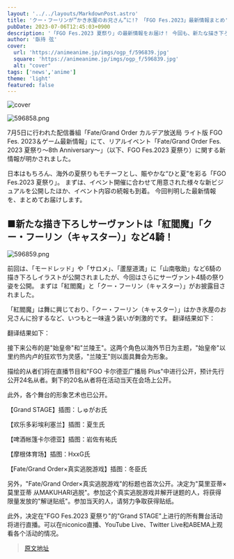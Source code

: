 ```yaml
---
layout: '../../layouts/MarkdownPost.astro'
title: 'クー・フーリンが”かき氷屋のお兄さん”に!? 「FGO Fes.2023」最新情報まとめ'
pubDate: 2023-07-06T12:45:03+0900
description: '「FGO Fes.2023 夏祭り」の最新情報をお届け！ 今回も、新たな描き下ろしサーヴァントを続々と披露。いずれも見逃せません。'
author: '臥待 弦'
cover:
  url: 'https://animeanime.jp/imgs/ogp_f/596839.jpg'
  square: 'https://animeanime.jp/imgs/ogp_f/596839.jpg'
  alt: "cover"
tags: ['news','anime']
theme: 'light'
featured: false
---
```


![cover](https://animeanime.jp/imgs/ogp_f/596839.jpg)

![596858.png](/imgs/zoom/596858.png)

7月5日に行われた配信番組「Fate/Grand Order カルデア放送局 ライト版 FGO Fes. 2023＆ゲーム最新情報」にて、リアルイベント「Fate/Grand Order Fes. 2023 夏祭り～8th Anniversary～」（以下、FGO Fes.2023 夏祭り）に関する新情報が明かされました。

日本はもちろん、海外の夏祭りもモチーフとし、賑やかな“ひと夏”を彩る「FGO Fes.2023 夏祭り」。 まずは、イベント開催に合わせて用意された様々な新ビジュアルを公開したほか、イベント内容の続報も到着。 今回判明した最新情報を、まとめてお届けします。

## ■新たな描き下ろしサーヴァントは「紅閻魔」「クー・フーリン（キャスター）」など4騎！

![596859.png](/imgs/zoom/596859.png)

前回は、「モードレッド」や「サロメ」、「蘆屋道満」に「山南敬助」など6騎の描き下ろしイラストが公開されましたが、今回はさらにサーヴァント4騎の祭り姿を公開。 まずは「紅閻魔」と「クー・フーリン（キャスター）」がお披露目されました。

「紅閻魔」は舞に興じており、「クー・フーリン（キャスター）」はかき氷屋のお兄さんに扮するなど、いつもと一味違う装いが刺激的です。
翻译结果如下：

翻译结果如下：

接下来公布的是"始皇帝"和"兰陵王"。这两个角色以海外节日为主题，"始皇帝"以里约热内卢的狂欢节为灵感，"兰陵王"则以面具舞会为形象。

描绘的从者们将在直播节目和"FGO 卡尔德亚广播局 Plus"中进行公开，预计先行公开24名从者。剩下的20名从者将在活动当天在会场上公开。

此外，各个舞台的形象艺术也已公开。

【Grand STAGE】插图：しゅがお氏

【欢乐多彩埃利塞兰】插图：夏生氏

【啤酒帐篷卡尔德亚】插图：岩佐有祐氏

【摩根体育场】插图：HxxG氏

【Fate/Grand Order×真实逃脱游戏】插图：冬臣氏

另外，"Fate/Grand Order×真实逃脱游戏"的标题也首次公开。决定为"莫里亚蒂×莫里亚蒂 从MAKUHARI逃脱"。参加这个真实逃脱游戏并解开谜题的人，将获得限量发放的"解谜贴纸"。参加当天的人，请努力争取获得贴纸。

此外，决定在"FGO Fes.2023 夏祭り"的"Grand STAGE"上进行的所有舞台活动将进行直播。可以在niconico直播、YouTube Live、Twitter Live和ABEMA上观看各个活动的情况。

>[原文地址](https://animeanime.jp/article/2023/07/06/78399.html)  